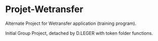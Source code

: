 # Projet-Wetransfer
Alternate Project for Wetransfer application (training program).

Initial Group Project, detached by D.LEGER with token folder functions.

